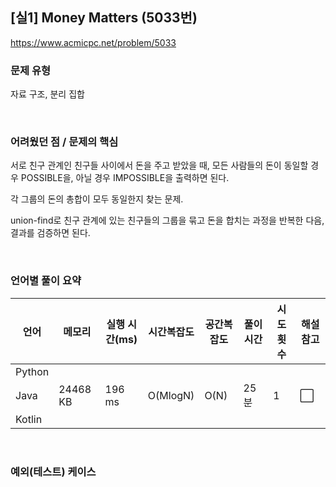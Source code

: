 ## [실1] Money Matters (5033번)

https://www.acmicpc.net/problem/5033

### 문제 유형

자료 구조, 분리 집합

<br>

### 어려웠던 점 / 문제의 핵심

서로 친구 관계인 친구들 사이에서 돈을 주고 받았을 때, 모든 사람들의 돈이 동일할 경우 POSSIBLE을, 아닐 경우 IMPOSSIBLE을 출력하면 된다.

각 그룹의 돈의 총합이 모두 동일한지 찾는 문제.

union-find로 친구 관계에 있는 친구들의 그룹을 묶고 돈을 합치는 과정을 반복한 다음, 결과를 검증하면 된다.

<br>

### 언어별 풀이 요약

| 언어   | 메모리   | 실행 시간(ms) | 시간복잡도 | 공간복잡도 | 풀이 시간 | 시도 횟수 | 해설 참고            |
| ------ | -------- | ------------- | ---------- | ---------- | --------- | --------- | -------------------- |
| Python |          |               |            |            |           |           |                      |
| Java   | 24468 KB | 196 ms        | O(MlogN)   | O(N)       | 25분      | 1         | :white_large_square: |
| Kotlin |          |               |            |            |           |           |                      |

<br>

### 예외(테스트) 케이스

```
```

